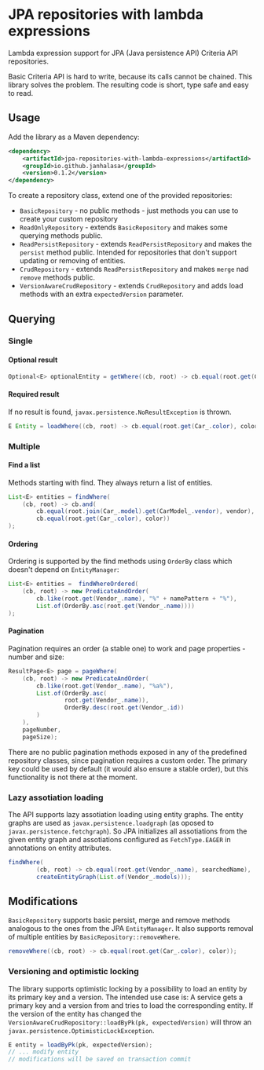 # JPA repositories with lambda expressions #

Lambda expression support for JPA (Java persistence API) Criteria API repositories.

Basic Criteria API is hard to write, because its calls cannot be chained. This library solves the problem. 
The resulting code is short, type safe and easy to read.

## Usage ##

Add the library as a Maven dependency:

```xml
<dependency>
    <artifactId>jpa-repositories-with-lambda-expressions</artifactId>
    <groupId>io.github.janhalasa</groupId>
    <version>0.1.2</version>
</dependency>
```
To create a repository class, extend one of the provided repositories:

* `BasicRepository` - no public methods - just methods you can use to create your custom repository
* `ReadOnlyRepository` - extends `BasicRepository` and makes some querying methods public.
* `ReadPersistRepository` - extends `ReadPersistRepository` and makes the `persist` method public. Intended for repositories that don't support updating or removing of entities.
* `CrudRepository` - extends `ReadPersistRepository` and makes `merge` nad `remove` methods public.
* `VersionAwareCrudRepository` - extends `CrudRepository` and adds load methods with an extra `expectedVersion` parameter.
 
## Querying ##

### Single ####

#### Optional result ####

 ```java
Optional<E> optionalEntity = getWhere((cb, root) -> cb.equal(root.get(Car_.color), color));
```

#### Required result ####

If no result is found, `javax.persistence.NoResultException` is thrown.

```java
E Entity = loadWhere((cb, root) -> cb.equal(root.get(Car_.color), color));
```

### Multiple ###

#### Find a list ####

Methods starting with find. They always return a list of entities.

```java
List<E> entities = findWhere(
    (cb, root) -> cb.and(
        cb.equal(root.join(Car_.model).get(CarModel_.vendor), vendor),
        cb.equal(root.get(Car_.color), color))
);
```

#### Ordering ####

Ordering is supported by the find methods using `OrderBy` class which doesn't depend on `EntityManager`:

```java
List<E> entities =  findWhereOrdered(
    (cb, root) -> new PredicateAndOrder(
        cb.like(root.get(Vendor_.name), "%" + namePattern + "%"),
        List.of(OrderBy.asc(root.get(Vendor_.name))))
);
```

#### Pagination ####

Pagination requires an order (a stable one) to work and page properties - number and size:

```java
ResultPage<E> page = pageWhere(
    (cb, root) -> new PredicateAndOrder(
        cb.like(root.get(Vendor_.name), "%a%"),
        List.of(OrderBy.asc(
                root.get(Vendor_.name)),
                OrderBy.desc(root.get(Vendor_.id))
        )
    ),
    pageNumber,
    pageSize);
```

There are no public pagination methods exposed in any of the predefined repository classes, 
since pagination requires a custom order. The primary key could be used by default (it would also ensure a stable order),
but this functionality is not there at the moment.

### Lazy assotiation loading ###

The API supports lazy assotiation loading using entity graphs. The entity graphs are used as `javax.persistence.loadgraph` (as oposed to `javax.persistence.fetchgraph`).
So JPA initializes all assotiations from the given entity graph and assotiations configured as `FetchType.EAGER` in annotations on entity attributes.

```java
findWhere(
        (cb, root) -> cb.equal(root.get(Vendor_.name), searchedName),
        createEntityGraph(List.of(Vendor_.models)));
```

## Modifications ##

`BasicRepository` supports basic persist, merge and remove methods analogous to the ones from the JPA `EntityManager`.
It also supports removal of multiple entities by `BasicRepository::removeWhere`.

```java
removeWhere((cb, root) -> cb.equal(root.get(Car_.color), color));
```

### Versioning and optimistic locking ###

The library supports optimistic locking by a possibility to load an entity by its primary key and a version.
The intended use case is: A service gets a primary key and a version from and tries to load the corresponding entity. 
If the version of the entity has changed the `VersionAwareCrudRepository::loadByPk(pk, expectedVersion)` will throw
an `javax.persistence.OptimisticLockException`.

```java
E entity = loadByPk(pk, expectedVersion);
// ... modify entity
// modifications will be saved on transaction commit
```